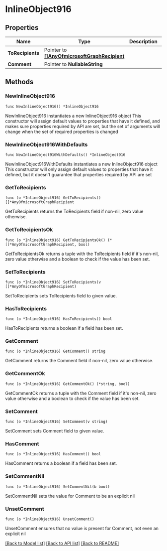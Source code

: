 # InlineObject916

## Properties

Name | Type | Description | Notes
------------ | ------------- | ------------- | -------------
**ToRecipients** | Pointer to [**[]AnyOfmicrosoftGraphRecipient**](AnyOfmicrosoftGraphRecipient.md) |  | [optional] 
**Comment** | Pointer to **NullableString** |  | [optional] 

## Methods

### NewInlineObject916

`func NewInlineObject916() *InlineObject916`

NewInlineObject916 instantiates a new InlineObject916 object
This constructor will assign default values to properties that have it defined,
and makes sure properties required by API are set, but the set of arguments
will change when the set of required properties is changed

### NewInlineObject916WithDefaults

`func NewInlineObject916WithDefaults() *InlineObject916`

NewInlineObject916WithDefaults instantiates a new InlineObject916 object
This constructor will only assign default values to properties that have it defined,
but it doesn't guarantee that properties required by API are set

### GetToRecipients

`func (o *InlineObject916) GetToRecipients() []*AnyOfmicrosoftGraphRecipient`

GetToRecipients returns the ToRecipients field if non-nil, zero value otherwise.

### GetToRecipientsOk

`func (o *InlineObject916) GetToRecipientsOk() (*[]*AnyOfmicrosoftGraphRecipient, bool)`

GetToRecipientsOk returns a tuple with the ToRecipients field if it's non-nil, zero value otherwise
and a boolean to check if the value has been set.

### SetToRecipients

`func (o *InlineObject916) SetToRecipients(v []*AnyOfmicrosoftGraphRecipient)`

SetToRecipients sets ToRecipients field to given value.

### HasToRecipients

`func (o *InlineObject916) HasToRecipients() bool`

HasToRecipients returns a boolean if a field has been set.

### GetComment

`func (o *InlineObject916) GetComment() string`

GetComment returns the Comment field if non-nil, zero value otherwise.

### GetCommentOk

`func (o *InlineObject916) GetCommentOk() (*string, bool)`

GetCommentOk returns a tuple with the Comment field if it's non-nil, zero value otherwise
and a boolean to check if the value has been set.

### SetComment

`func (o *InlineObject916) SetComment(v string)`

SetComment sets Comment field to given value.

### HasComment

`func (o *InlineObject916) HasComment() bool`

HasComment returns a boolean if a field has been set.

### SetCommentNil

`func (o *InlineObject916) SetCommentNil(b bool)`

 SetCommentNil sets the value for Comment to be an explicit nil

### UnsetComment
`func (o *InlineObject916) UnsetComment()`

UnsetComment ensures that no value is present for Comment, not even an explicit nil

[[Back to Model list]](../README.md#documentation-for-models) [[Back to API list]](../README.md#documentation-for-api-endpoints) [[Back to README]](../README.md)


